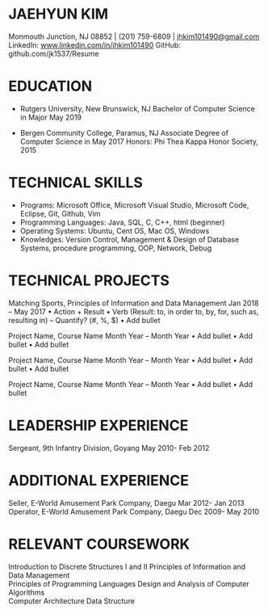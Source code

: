 # JAEHYUN KIM 
Monmouth Junction, NJ 08852 | (201) 759-6809 | jhkim101490@gmail.com
LinkedIn: www.linkedin.com/in/jhkim101490
GitHub: github.com/jk1537/Resume

# EDUCATION
- Rutgers University, New Brunswick, NJ
	Bachelor of Computer Science in Major							May 2019

- Bergen Community College, Paramus, NJ
	Associate Degree of Computer Science in 	                                                May 2017
	Honors:  Phi Thea Kappa Honor Society, 2015
								       
# TECHNICAL SKILLS
- Programs: Microsoft Office, Microsoft Visual Studio, Microsoft Code, Eclipse, Git, Github, Vim  
- Programming Languages: Java, SQL,  C, C++, html (beginner)
- Operating Systems: Ubuntu, Cent OS, Mac OS, Windows
- Knowledges: Version Control, Management & Design of Database Systems, procedure programming, OOP, Network, Debug

# TECHNICAL PROJECTS
Matching Sports, Principles of Information and Data Management				           Jan 2018 – May 2017
•	Action + Result
•	Verb (Result: to, in order to, by, for, such as, resulting in) – Quantify? (#, %, $) 
•	Add bullet

Project Name, Course Name								           Month Year – Month Year
•	Add bullet
•	Add bullet
•	Add bullet

Project Name, Course Name								           Month Year – Month Year
•	Add bullet
•	Add bullet
•	Add bullet

Project Name, Course Name								           Month Year – Month Year
•	Add bullet
•	Add bullet

# LEADERSHIP EXPERIENCE
Sergeant, 9th Infantry Division, Goyang					                            May 2010- Feb 2012

# ADDITIONAL EXPERIENCE 
Seller, E-World Amusement Park Company, Daegu					                    Mar 2012- Jan 2013
Operator, E-World Amusement Park Company, Daegu					                    Dec 2009- May 2010

# RELEVANT COURSEWORK
Introduction to Discrete Structures I and II		Principles of Information and Data Management		
Principles of Programming Languages			Design and Analysis of Computer Algorithms		
Computer Architecture					Data Structure


